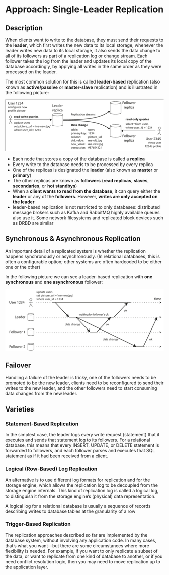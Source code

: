 # Approach: Single-Leader Replication

## Description

When clients want to write to the database, they must send their requests to the **leader**, which first writes the new data to its local storage, whenever the leader writes new data to its local storage, it also sends the data change to all of its followers as part of a replication log or change stream. Each follower takes the log from the leader and updates its local copy of the database accordingly, by applying all writes in the same order as they were processed on the leader.

The most common solution for this is called **leader-based** replication (also known as **active/passive** or **master-slave** replication) and is illustrated in the following picture:

![](approach_single_leader_replication/image2.png)

- Each node that stores a copy of the database is called a **replica**
- Every write to the database needs to be processed by every replica
- One of the replicas is designated the **leader** (also known as **master** or **primary**)
- The other replicas are known as **followers** (**read replicas**, **slaves**, **secondaries**, or **hot standbys**)
- When a **client wants to read from the database**, it can query either the **leader** or any of the **followers**. However, **writes are only accepted on the leader**
- leader-based replication is not restricted to only databases: distributed message brokers such as Kafka and RabbitMQ highly available queues also use it. Some network filesystems and replicated block devices such as DRBD are similar

## Synchronous & Asynchronous Replication

An important detail of a replicated system is whether the replication happens synchronously or asynchronously. (In relational databases, this is often a configurable option; other systems are often hardcoded to be either one or the other)

In the following picture we can see a leader-based replication with **one synchronous** and **one asynchronous** follower:

![](approach_single_leader_replication/image1.png)

## Failover

Handling a failure of the leader is tricky, one of the followers needs to be promoted to be the new leader, clients need to be reconfigured to send their writes to the new leader, and the other followers need to start consuming data changes from the new leader.

## Varieties

### Statement-Based Replication

In the simplest case, the leader logs every write request (statement) that it executes and sends that statement log to its followers. For a relational database, this means that every INSERT, UPDATE, or DELETE statement is forwarded to followers, and each follower parses and executes that SQL statement as if it had been received from a client.

### Logical (Row-Based) Log Replication

An alternative is to use different log formats for replication and for the storage engine, which allows the replication log to be decoupled from the storage engine internals. This kind of replication log is called a logical log, to distinguish it from the storage engine’s (physical) data representation.

A logical log for a relational database is usually a sequence of records describing writes to database tables at the granularity of a row

### Trigger-Based Replication

The replication approaches described so far are implemented by the database system, without involving any application code. In many cases, that’s what you want—but there are some circumstances where more flexibility is needed. For example, if you want to only replicate a subset of the data, or want to replicate from one kind of database to another, or if you need conflict resolution logic, then you may need to move replication up to the application layer.
